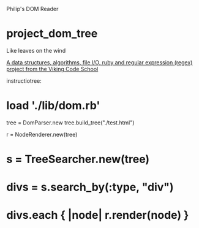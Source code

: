 Philip's DOM Reader

# project_dom_tree
Like leaves on the wind

[A data structures, algorithms, file I/O, ruby and regular expression (regex) project from the Viking Code School](http://www.vikingcodeschool.com)

instructiotree:

# load './lib/dom.rb'

tree = DomParser.new
tree.build_tree("./test.html")

r = NodeRenderer.new(tree)

# s = TreeSearcher.new(tree)
# divs = s.search_by(:type, "div")
# divs.each { |node| r.render(node) }
